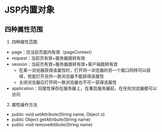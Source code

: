 # JSP内置对象

## 四种属性范围

1. 四种属性范围

- page：仅当前页面内有效（pageContext）
- request：当前页有效+服务器跳转有效
- session：当前页有效+服务器跳转有效+客户端跳转有效
	- 在某一浏览器获得该属性时，打开同一浏览器的另一个窗口同样可以获得，但是打开另外一款浏览器不能获得该属性
	- 关闭浏览器后打开同一款浏览器也不可一获得该属性
- application：将属性保存在服务器上，在重启服务器前，在任何浏览器都可以访问

2. 属性操作方法

- public void setAttribute(String name, Object o)
- public Object getAttribute(String name)
- public void removeAttibute(String name)


